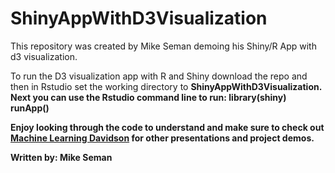 # ShinyAppWithD3Visualization
This repository was created by Mike Seman demoing his Shiny/R App with d3 visualization.

To run the D3 visualization app with R and Shiny download the repo and then in Rstudio set the working directory to <b>ShinyAppWithD3Visualization<b/>. Next you can use the Rstudio command line to run: <b>library(shiny) runApp()<b/>

Enjoy looking through the code to understand and make sure to check out [Machine Learning Davidson](https://mldavidson.wordpress.com/) for other presentations and project demos.

Written by: Mike Seman
